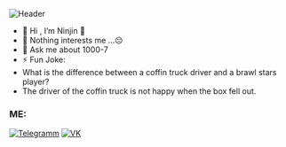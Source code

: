 
![Header](https://i.pinimg.com/originals/b5/04/dc/b504dc67d762fc77e5be7bf8a30dce2c.jpg)
- 👋 Hi , I’m Ninjin 👋
- 👀 Nothing interests me ...😔 
- 💬 Ask me about 1000-7
- ⚡ Fun Joke: 
- What is the difference between a coffin truck driver and a brawl stars player? 
- The driver of the coffin truck is not happy when the box fell out.

### ME:
[![Telegramm](https://img.icons8.com/ios/500/null/telegram.png)](https://t.me/ninjin_m)
[![VK](https://img.icons8.com/material-outlined/384/null/vk-com.png)](https://www.youtube.com/watch?v=xb0ctrqXg0g)

<!--
**D-Ninjin/D-Ninjin** is a ✨ _special_ ✨ repository because its `README.md` (this file) appears on your GitHub profile.

Here are some ideas to get you started:

- 🔭 I’m currently working on ...
- 🌱 I’m currently learning ...
- 👯 I’m looking to collaborate on ...
- 🤔 I’m looking for help with ...
- 💬 Ask me about ...
- 📫 How to reach me: ...
- 😄 Pronouns: ...
- ⚡ Fun fact: ...
https://i.pinimg.com/originals/b5/04/dc/b504dc67d762fc77e5be7bf8a30dce2c.jpg

-->
